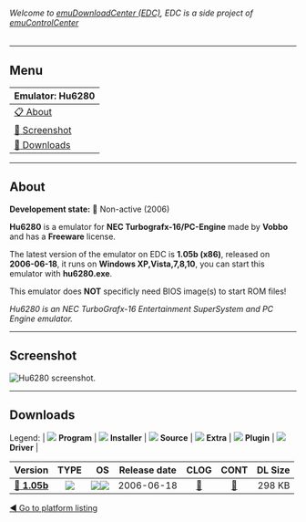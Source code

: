 ###### Welcome to [emuDownloadCenter (EDC)](https://github.com/PhoenixInteractiveNL/emuDownloadCenter/wiki/), EDC is a side project of [emuControlCenter](https://github.com/PhoenixInteractiveNL/emuControlCenter/wiki/)
***
## Menu
| **Emulator: Hu6280** |
|:---------|
| [:clipboard: About](#about) |
| [:sunrise: Screenshot](#screenshot) |
| [:floppy_disk: Downloads](#downloads) |
***
## About
**Developement state:** :red_circle: Non-active (2006)

**Hu6280** is a emulator for **NEC Turbografx-16/PC-Engine** made by **Vobbo** and has a **Freeware** license.

The latest version of the emulator on EDC is **1.05b (x86)**, released on **2006-06-18**, it runs on **Windows XP,Vista,7,8,10**, you can start this emulator with **hu6280.exe**.

This emulator does **NOT** specificly need BIOS image(s) to start ROM files!

_Hu6280 is an NEC TurboGrafx-16 Entertainment SuperSystem and PC Engine emulator._
***
## Screenshot
![](https://raw.githubusercontent.com/PhoenixInteractiveNL/emuDownloadCenter/master/hooks/hu6280/emulator_screen_01.jpg "Hu6280 screenshot.")
***
## Downloads
Legend:
| ![](https://raw.githubusercontent.com/wiki/PhoenixInteractiveNL/emuDownloadCenter/images_misc/icon_program_24.png) **Program** | 
![](https://raw.githubusercontent.com/wiki/PhoenixInteractiveNL/emuDownloadCenter/images_misc/icon_installer_24.png) **Installer** | 
![](https://raw.githubusercontent.com/wiki/PhoenixInteractiveNL/emuDownloadCenter/images_misc/icon_source_code_24.png) **Source** | 
![](https://raw.githubusercontent.com/wiki/PhoenixInteractiveNL/emuDownloadCenter/images_misc/icon_extra_24.png) **Extra** | 
![](https://raw.githubusercontent.com/wiki/PhoenixInteractiveNL/emuDownloadCenter/images_misc/icon_plugin_24.png) **Plugin** | 
![](https://raw.githubusercontent.com/wiki/PhoenixInteractiveNL/emuDownloadCenter/images_misc/icon_driver_24.png) **Driver** | 
 
| Version | TYPE | OS | Release date | CLOG | CONT | DL Size |
|:--------|:----:|---:|:------------:|:----:|:----:|--------:|
| [:floppy_disk: **1.05b**](https://github.com/PhoenixInteractiveNL/edc-repo0005/raw/master/hu6280/1.05b.7z) | ![](https://raw.githubusercontent.com/wiki/PhoenixInteractiveNL/emuDownloadCenter/images_misc/icon_program_24.png) | ![](https://raw.githubusercontent.com/wiki/PhoenixInteractiveNL/emuDownloadCenter/images_misc/logo_windows_24.png)![](https://raw.githubusercontent.com/wiki/PhoenixInteractiveNL/emuDownloadCenter/images_misc/icon_32-bit_24.png) | 2006-06-18 | [:page_facing_up:](https://github.com/PhoenixInteractiveNL/edc-repo0005/blob/master/hu6280/1.05b_changelog.txt) | [:mag_right:](https://github.com/PhoenixInteractiveNL/edc-repo0005/blob/master/hu6280/1.05b_contents.txt) | 298 KB |

[:arrow_backward: Go to platform listing](https://github.com/PhoenixInteractiveNL/emuDownloadCenter/wiki/EDC-Platform-List)
